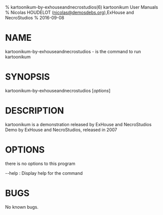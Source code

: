 % kartoonikum-by-exhouseandnecrostudios(6) kartoonikum User Manuals
% Nicolas HOUDELOT (nicolas@demosdebs.org),ExHouse and NecroStudios
% 2016-09-08

# NAME
kartoonikum-by-exhouseandnecrostudios - is the command to run kartoonikum 

# SYNOPSIS
kartoonikum-by-exhouseandnecrostudios [*options*]

# DESCRIPTION
kartoonikum  is a demonstration released by ExHouse and NecroStudios
Demo by ExHouse and NecroStudios, released in 2007

# OPTIONS
there is no options to this program

\--help
:   Display help for the command


# BUGS
No known bugs.
